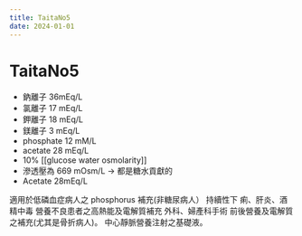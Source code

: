 ```yaml
---
title: TaitaNo5
date: 2024-01-01
---
```

# TaitaNo5

* 鈉離子 36mEq/L
* 氯離子 17 mEq/L
* 鉀離子 18 mEq/L
* 鎂離子 3 mEq/L
* phosphate 12 mM/L
* acetate 28 mEq/L
* 10% [[glucose water osmolarity]]
* 滲透壓為 669 mOsm/L -> 都是糖水貢獻的
* Acetate 28mEq/L

適用於低磷血症病人之 phosphorus 補充(非糖尿病人）
持續性下 痢、肝炎、酒精中毒
營養不良患者之高熱能及電解質補充
外科、婦產科手術 前後營養及電解質之補充(尤其是骨折病人)。
中心靜脈營養注射之基礎液。
